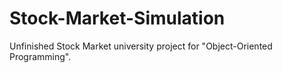# Stock-Market-Simulation
Unfinished Stock Market university project for "Object-Oriented Programming".
